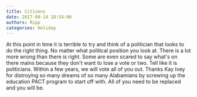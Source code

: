 ```yaml
---
title: Citizens
date: 2017-09-14 18:54:06
authors: Ripp
categories: Holiday
---
```


 At this point in time it is terrible to try and think of a politician that looks to do the right thing. No matter what political position you look at. There is a lot more wrong than there is right. Some are even scared to say what's on there mains because they don't want to lose a vote or two. Tell like it is politicians. Within a few years, we will vote all of you out. Thanks Kay Ivey for distroying so many dreams of so many Alabamians by screwing up the education PACT program to start off with. All of you need to be replaced and you will be.